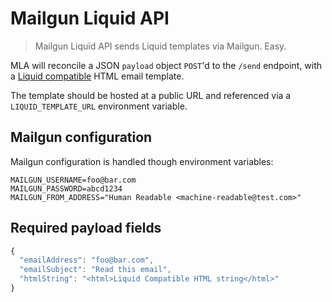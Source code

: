 # Mailgun Liquid API

> Mailgun Liquid API sends Liquid templates via Mailgun. Easy.

MLA will reconcile a JSON `payload` object `POST`'d to the `/send` endpoint, with a [Liquid compatible](http://shopify.github.io/liquid/basics/introduction/) HTML email template.

The template should be hosted at a public URL and referenced via a `LIQUID_TEMPLATE_URL` environment variable.

## Mailgun configuration

Mailgun configuration is handled though  environment variables:

```env
MAILGUN_USERNAME=foo@bar.com
MAILGUN_PASSWORD=abcd1234
MAILGUN_FROM_ADDRESS="Human Readable <machine-readable@test.com>"
```

## Required payload fields

```js
{
  "emailAddress": "foo@bar.com",
  "emailSubject": "Read this email",
  "htmlString": "<html>Liquid Compatible HTML string</html>"
}
```




